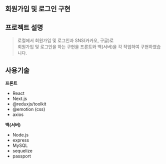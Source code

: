## 회원가입 및 로그인 구현

## 프로젝트 설명
>로컬에서 회원가입 및 로그인과 SNS(카카오, 구글)로  
회원가입 및 로그인을 하는 구현을 프론트와 백(서버)을 각 작업하여 구현하였습니다.

## 사용기술

**프론트**
- React
- Next.js
- @reduxjs/toolkit
- @emotion (css)
- axios

**백(서버)**
- Node.js
- express
- MySQL
- sequelize
- passport

